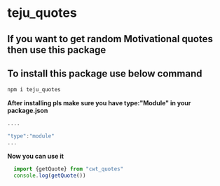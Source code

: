 # teju_quotes

## If you want to get random Motivational quotes then use this package

## To install this package use below command

```js
npm i teju_quotes
```
**After installing pls make sure you have type:"Module" in your package.json**

```js
....

"type":"module"
...
```

**Now you can use it**

```js
  import {getQuote} from "cwt_quotes"
  console.log(getQuote())
```
